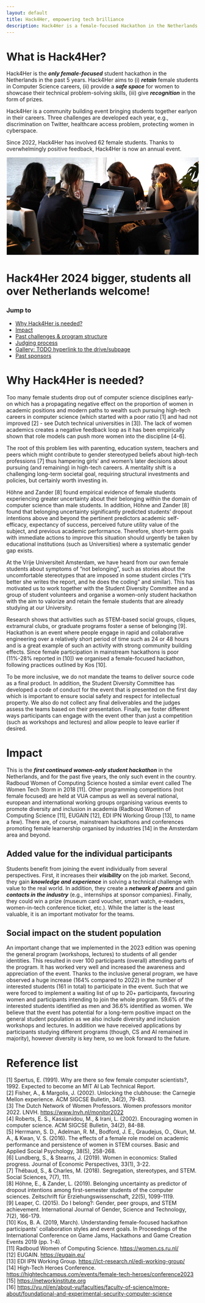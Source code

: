 ```yaml
---
layout: default
title: Hack4Her, empowering tech brilliance
description: Hack4Her is a female-focused Hackathon in the Netherlands.
---
```


# What is Hack4Her?
Hack4Her is the _**only female-focused**_ student hackathon in the Netherlands in the past 5 years. Hack4Her aims to (i) _**retain**_ female students in Computer Science careers, (ii) provide a _**safe space**_ for women to showcase their technical problem-solving skills, (iii) give _**recognition**_ in the form of prizes.

Hack4Her is a community building event bringing students together earlyon in their careers. Three challenges are developed each year, e.g., discrimination on Twitter, healthcare access problem, protecting women in cyberspace.

Since 2022, Hack4Her has involved 62 female students. Thanks to overwhelmingly positive feedback, Hack4Her is now an annual event.

![Hacking](hacking.png)

# Hack4Her 2024 bigger, students all over Netherlands welcome!

### Jump to

*   <a href="#anchor-why">Why Hack4Her is needed?</a> 
*   <a href="#anchor-impact">Impact</a> 
*   <a href="#anchor-past">Past challenges & program structure</a> 
*   <a href="#anchor-judging">Judging process</a> 
*   <a href="#anchor-gallery">Gallery: TODO hyperlink to the drive/subpage</a> 
*   <a href="#anchor-sponsors">Past sponsors</a> 


# <a id="anchor-why">Why Hack4Her is needed?</a> 
Too many female students drop out of computer science disciplines early-on which has a propagating negative effect on the proportion of women in academic positions and modern paths to wealth such pursuing high-tech careers in computer science (which started with a poor ratio [1] and had not improved [2] - see Dutch technical universities in [3]). The lack of women academics creates a negative feedback loop as it has been empirically shown that role models can push more women into the discipline [4-6].

The root of this problem lies with parenting, education system, teachers and peers which might contribute to gender stereotyped beliefs about high-tech professions [7] thus hampering girls’ and women’s later decisions about pursuing (and remaining) in high-tech careers. A mentality shift is a challenging long-term societal goal, requiring structural investments and policies, but certainly worth investing in. 

Höhne and Zander [8] found empirical evidence of female students experiencing greater uncertainty about their belonging within the domain of computer science than male students. In addition, Höhne and Zander [8] found that belonging uncertainty significantly predicted students’ dropout intentions above and beyond the pertinent predictors academic self-efficacy, expectancy of success, perceived future utility value of the subject, and previous academic performance. Therefore, short-term goals with immediate actions to improve this situation should urgently be taken by educational institutions (such as Universities) where a systematic gender gap exists.

At the Vrije Universiteit Amsterdam, we have heard from our own female students about symptoms of “not belonging”, such as stories about the uncomfortable stereotypes that are imposed in some student circles (“it’s better she writes the report, and he does the coding” and similar). This has motivated us to work together with the Student Diversity Committee and a group of student volunteers and organise a women-only student hackathon with the aim to valorize and retain the female students that are already studying at our University.

Research shows that activities such as STEM-based social groups, cliques, extramural clubs, or graduate programs foster a sense of belonging [9]. Hackathon is an event where people engage in rapid and collaborative engineering over a relatively short period of time such as 24 or 48 hours and is a great example of such an activity with strong community building effects. Since female participation in mainstream hackathons is poor (11%-28% reported in [10]) we organised a female-focused hackathon, following practices outlined by Kos [10]. 

To be more inclusive, we do not mandate the teams to deliver source code as a final product. In addition, the Student Diversity Committee has developed a code of conduct for the event that is presented on the first day which is important to ensure social safety and respect for intellectual property. We also do not collect any final deliverables and the judges assess the teams based on their presentation. Finally, we foster different ways participants can engage with the event other than just a competition (such as workshops and lectures) and allow people to leave earlier if desired.

# <a id="anchor-impact">Impact</a> 
This is the _**first continued women-only student hackathon**_ in the Netherlands, and for the past five years, the only such event in the country. Radboud Women of Computing Science hosted a similar event called The Women Tech Storm in 2018 [11]. Other programming competitions (not female focused) are held at VUA campus as well as several national, european and international working groups organising various events to promote diversity and inclusion in academia (Radboud Women of Computing Science [11], EUGAIN [12], EDI IPN Working Group [13], to name a few). There are, of course, mainstream hackathons and conferences promoting female learnership organised by industries [14] in the Amsterdam area and beyond.

## Added value for the individual participants
Students benefit from joining the event individually from several perspectives. First, it increases their _**visibility**_ on the job market. Second, they gain _**knowledge and experience**_ in solving a technical challenge with value to the real world. In addition, they create a _**network of peers**_ and gain _**contacts in the industry**_ (e.g., internships at sponsor companies). Finally, they could win a prize (museum card voucher, smart watch, e-readers, women-in-tech conference ticket, etc.). While the latter is the least valuable, it is an important motivator for the teams.

## Social impact on the student population
An important change that we implemented in the 2023 edition was opening the general program (workshops, lectures) to students of all gender identities. This resulted in over 100 participants (overall) attending parts of the program. It has worked very well and increased the awareness and appreciation of the event. Thanks to the inclusive general program, we have observed a huge increase (164% compared to 2022) in the number of interested students (161 in total) to participate in the event. Such that we were forced to implement a waiting list of up to 20+ participants, favouring women and participants intending to join the whole program. 59.6% of the interested students identified as men and 36.6% identified as women. We believe that the event has potential for a long-term positive impact on the general student population as we also include diversity and inclusion workshops and lectures. In addition we have received applications by participants studying different programs (though, CS and AI remained in majority), however diversity is key here, so we look forward to the future.

# Reference list
[1] Spertus, E. (1991). Why are there so few female computer scientists?, 1992. Expected to become an MIT AI Lab Technical Report. <br>
[2] Fisher, A., & Margolis, J. (2002). Unlocking the clubhouse: the Carnegie Mellon experience. ACM SIGCSE Bulletin, 34(2), 79-83. <br>
[3] The Dutch Network of Women Professors. Women professors monitor 2022. LNVH. https://www.lnvh.nl/monitor2022  <br>
[4] Roberts, E. S., Kassianidou, M., & Irani, L. (2002). Encouraging women in computer science. ACM SIGCSE Bulletin, 34(2), 84-88. <br>
[5] Herrmann, S. D., Adelman, R. M., Bodford, J. E., Graudejus, O., Okun, M. A., & Kwan, V. S. (2016). The effects of a female role model on academic performance and persistence of women in STEM courses. Basic and Applied Social Psychology, 38(5), 258-268. <br>
[6] Lundberg, S., & Stearns, J. (2019). Women in economics: Stalled progress. Journal of Economic Perspectives, 33(1), 3-22. <br>
[7] Thébaud, S., & Charles, M. (2018). Segregation, stereotypes, and STEM. Social Sciences, 7(7), 111. <br>
[8] Höhne, E., & Zander, L. (2019). Belonging uncertainty as predictor of dropout intentions among first-semester students of the computer sciences. Zeitschrift für Erziehungswissenschaft, 22(5), 1099-1119. <br>
[9] Leaper, C. (2015). Do I belong?: Gender, peer groups, and STEM achievement. International Journal of Gender, Science and Technology, 7(2), 166-179. <br>
[10] Kos, B. A. (2019, March). Understanding female-focused hackathon participants' collaboration styles and event goals. In Proceedings of the International Conference on Game Jams, Hackathons and Game Creation Events 2019 (pp. 1-4). <br>
[11] Radboud Women of Computing Science. https://women.cs.ru.nl/  <br>
[12] EUGAIN. https://eugain.eu/ <br>
[13] EDI IPN Working Group. https://ict-research.nl/edi-working-group/  <br>
[14] High-Tech Heroes Conference. https://hightechcampus.com/events/female-tech-heroes/conference2023  <br>
[15] https://networkinstitute.org  <br>
[16] https://vu.nl/en/about-vu/faculties/faculty-of-science/more-about/foundational-and-experimental-security-computer-science <br>

<!-- 
Text can be **bold**, _italic_, or ~~strikethrough~~.

[Link to another page](./another-page.html).
 
There should be whitespace between paragraphs.

There should be whitespace between paragraphs. We recommend including a README, or a file with information about your project.

# Header 1

This is a normal paragraph following a header. GitHub is a code hosting platform for version control and collaboration. It lets you and others work together on projects from anywhere.

## Header 2

> This is a blockquote following a header.
>
> When something is important enough, you do it even if the odds are not in your favor.

### Header 3

```js
// Javascript code with syntax highlighting.
var fun = function lang(l) {
  dateformat.i18n = require('./lang/' + l)
  return true;
}
```

```ruby
# Ruby code with syntax highlighting
GitHubPages::Dependencies.gems.each do |gem, version|
  s.add_dependency(gem, "= #{version}")
end
```

#### Header 4

*   This is an unordered list following a header.
*   This is an unordered list following a header.
*   This is an unordered list following a header.

##### Header 5

1.  This is an ordered list following a header.
2.  This is an ordered list following a header.
3.  This is an ordered list following a header.

###### Header 6

| head1        | head two          | three |
|:-------------|:------------------|:------|
| ok           | good swedish fish | nice  |
| out of stock | good and plenty   | nice  |
| ok           | good `oreos`      | hmm   |
| ok           | good `zoute` drop | yumm  |

### There's a horizontal rule below this.

* * *

### Here is an unordered list:

*   Item foo
*   Item bar
*   Item baz
*   Item zip

### And an ordered list:

1.  Item one
1.  Item two
1.  Item three
1.  Item four

### And a nested list:

- level 1 item
  - level 2 item
  - level 2 item
    - level 3 item
    - level 3 item
- level 1 item
  - level 2 item
  - level 2 item
  - level 2 item
- level 1 item
  - level 2 item
  - level 2 item
- level 1 item

### Small image

![Octocat](https://github.githubassets.com/images/icons/emoji/octocat.png)

### Large image

![Branching](https://guides.github.com/activities/hello-world/branching.png)


### Definition lists can be used with HTML syntax.

<dl>
<dt>Name</dt>
<dd>Godzilla</dd>
<dt>Born</dt>
<dd>1952</dd>
<dt>Birthplace</dt>
<dd>Japan</dd>
<dt>Color</dt>
<dd>Green</dd>
</dl>

```
Long, single-line code blocks should not wrap. They should horizontally scroll if they are too long. This line should be long enough to demonstrate this.
```

```
The final element.
```
-->
